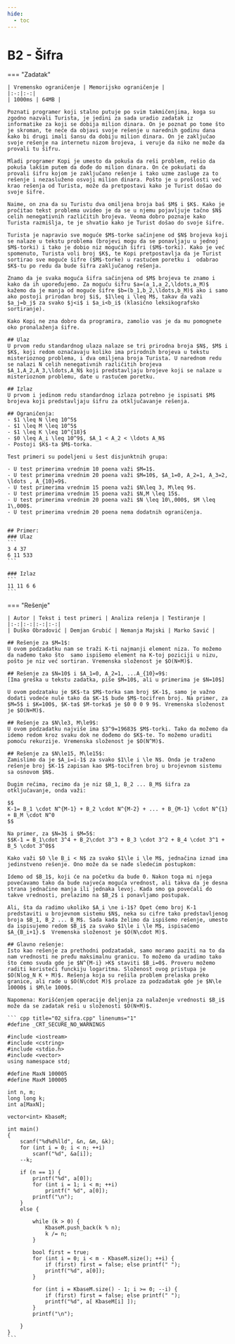 ```yaml
---
hide:
  - toc
---
```


# B2 - Šifra

=== "Zadatak"
	
	| Vremensko ograničenje | Memorijsko ograničenje |
	|:-:|:-:|
	| 1000ms | 64MB |
	
	Poznati programer koji stalno putuje po svim takmičenjima, koga su zgodno nazvali Turista, je jedini za sada uradio zadatak iz informatike za koji se dobija milion dinara. On je poznat po tome što je skroman, te neće da objavi svoje rešenje u narednih godinu dana kako bi drugi imali šansu da dobiju milion dinara. On je zaključao svoje rešenje na internetu nizom brojeva, i veruje da niko ne može da provali tu šifru.
	
	Mladi programer Kopi je umesto da pokuša da reši problem, rešio da pokuša lakšim putem da dođe do milion dinara. On će pokušati da provali šifru kojom je zaključano rešenje i tako uzme zasluge za to rešenje i nezasluženo osvoji milion dinara. Pošto je u prošlosti već krao rešenja od Turista, može da pretpostavi kako je Turist došao do svoje šifre.
	
	Naime, on zna da su Turistu dva omiljena broja baš $M$ i $K$. Kako je pročitao tekst problema uvideo je da se u njemu pojavljuje tačno $N$ celih nenegativnih različitih brojeva. Veoma dobro poznaje kako Turista razmišlja, te je shvatio kako je Turist došao do svoje šifre.
	
	Turista je napravio sve moguće $M$-torke sačinjene od $N$ brojeva koji se nalaze u tekstu problema (brojevi mogu da se ponavljaju u jednoj $M$-torki) i tako je dobio niz mogućih šifri ($M$-torki). Kako je već spomenuto, Turista voli broj $K$, te Kopi pretpostavlja da je Turist sortirao sve moguće šifre ($M$-torke) u rastućem poretku i  odabrao $K$-tu po redu da bude šifra zaključanog rešenja.
	
	Znamo da je svaka moguća šifra sačinjena od $M$ brojeva te znamo i kako da ih upoređujemo. Za moguću šifru $a=(a_1,a_2,\ldots,a_M)$ kažemo da je manja od moguće šifre $b=(b_1,b_2,\ldots,b_M)$ ako i samo ako postoji prirodan broj $i$, $1\leq i \leq M$, takav da važi $a_j=b_j$ za svako $j<i$ i $a_i<b_i$ (klasično leksikografsko sortiranje).
	
	Kako Kopi ne zna dobro da programira, zamolio vas je da mu pomognete oko pronalaženja šifre.
	
	## Ulaz
	U prvom redu standardnog ulaza nalaze se tri prirodna broja $N$, $M$ i $K$, koji redom označavaju koliko ima prirodnih brojeva u tekstu misterioznog problema, i dva omiljena broja Turista. U narednom redu se nalazi N celih nenegativnih različitih brojeva $A_1,A_2,A_3,\ldots,A_N$ koji predstavljaju brojeve koji se nalaze u misterioznom problemu, date u rastućem poretku.
	
	## Izlaz
	U prvom i jedinom redu standardnog izlaza potrebno je ispisati $M$ brojeva koji predstavljaju šifru za otključavanje rešenja.
	
	## Ograničenja:
	- $1 \leq N \leq 10^5$
	- $1 \leq M \leq 10^5$
	- $1 \leq K \leq 10^{18}$
	- $0 \leq A_i \leq 10^9$, $A_1 < A_2 < \ldots A_N$
	- Postoji $K$-ta $M$-torka.
	
	Test primeri su podeljeni u šest disjunktnih grupa:
	
	- U test primerima vrednim 10 poena važi $M=1$.
	- U test primerima vrednim 20 poena važi $M=10$, $A_1=0, A_2=1, A_3=2, \ldots , A_{10}=9$.
	- U test primerima vrednim 15 poena važi $N\leq 3, M\leq 9$.
	- U test primerima vrednim 15 poena važi $N,M \leq 15$.
	- U test primerima vrednim 20 poena važi $N \leq 10\,000$, $M \leq 1\,000$.
	- U test primerima vrednim 20 poena nema dodatnih ograničenja.
	
	
	## Primer:
	### Ulaz
	```
	3 4 37
	6 11 533
	```
	
	### Izlaz
	```
	11 11 6 6
	```
	
=== "Rešenje"
	
	| Autor | Tekst i test primeri | Analiza rеšenja | Testiranje |
	|:-:|:-:|:-:|:-:|
	| Duško Obradović | Demjan Grubić | Nemanja Majski | Marko Savić |
	
	## Rešenje za $M=1$:
	U ovom podzadatku nam se traži K-ti najmanji element niza. To možemo da nađemo tako što  samo ispišemo element na K-toj poziciji u nizu, pošto je niz već sortiran. Vremenska složenost je $O(N+M)$.
	
	## Rešenje za $N=10$ i $A_1=0, A_2=1, ...A_{10}=9$: 
	[Ima greška u tekstu zadatka, piše $M=10$, ali u primerima je $N=10$]
	
	U ovom podzataku je $K$-ta $M$-torka sam broj $K-1$, samo je važno dodati vodeće nule tako da $K-1$ bude $M$-tocifren broj. Na primer, za $M=5$ i $K=100$, $K-ta$ $M-torka$ je $0 0 0 9 9$. Vremenska složenost je $O(N+M)$.
	
	## Rešenje za $N\le3, M\le9$:
	U ovom podzadatku najviše ima $3^9=19683$ $M$-torki. Tako da možemo da idemo redom kroz svaku dok ne dođemo do $K$-te. To možemo uraditi pomoću rekurzije. Vremenska složenost je $O(N^M)$.
	
	## Rešenje za $N\le15, M\le15$:
	Zamislimo da je $A_i=i-1$ za svako $1\le i \le N$. Onda je traženo rešenje broj $K-1$ zapisan kao $M$-tocifren broj u brojevnom sistemu sa osnovom $N$. 
	
	Dugim rečima, recimo da je niz $B_1, B_2 ... B_M$ šifra za otključavanje, onda važi:
	
	$$
	K-1= B_1 \cdot N^{M-1} + B_2 \cdot N^{M-2} + ... + B_{M-1} \cdot N^{1} + B_M \cdot N^0
	$$
	
	Na primer, za $N=3$ i $M=5$:
	$$K-1 = B_1\cdot 3^4 + B_2\cdot 3^3 + B_3 \cdot 3^2 + B_4 \cdot 3^1 + B_5 \cdot 3^0$$
	
	Kako važi $0 \le B_i < N$ za svako $1\le i \le M$, jednačina iznad ima jedinstveno rešenje. Ono može da se nađe sledećim postupkom:
	
	Idemo od $B_1$, koji će na početku da bude 0. Nakon toga mi njega povećavamo tako da bude najveća moguća vrednost, ali takva da je desna strana jednačine manja ili jednaka levoj. Kada smo ga povećali do takve vrednosti, prelazimo na $B_2$ i ponavljamo postupak.
	
	Ali, šta da radimo ukoliko $A_i \ne i-1$? Opet ćemo broj K-1 predstaviti u brojevnom sistemu $N$, neka su cifre tako predstavljenog broja $B_1, B_2 ... B_M$. Sada kada želimo da ispišemo rešenje, umesto da ispisujemo redom $B_i$ za svako $1\le i \le M$, ispisaćemo $A_{B_i+1}.$  Vremenska složenost je $O(N\cdot M)$.
	
	## Glavno rešenje:
	Isto kao rešenje za prethodni podzatadak, samo moramo paziti na to da nam vrednosti ne pređu maksimalnu granicu. To možemo da uradimo tako što ćemo svuda gde je $N^{M-i} >K$ staviti $B_i=0$. Proveru možemo raditi koristeći funckiju logaritma. Složenost ovog pristupa je $O(Nlog_N K + M)$. Rešenja koja su rešila problem prelaska preko granice, ali rade u $O(N\cdot M)$ prolaze za podzadatak gde je $N\le 10000$ i $M\le 1000$.
	
	Napomena: Korišćenjem operacije deljenja za nalaženje vrednosti $B_i$ može da se zadatak reši u složenosti $O(N+M)$.
	
	``` cpp title="02_sifra.cpp" linenums="1"
	#define _CRT_SECURE_NO_WARNINGS
	
	#include <iostream>
	#include <cstring>
	#include <stdio.h>
	#include <vector>
	using namespace std;
	
	#define MaxN 100005
	#define MaxM 100005
	
	int n, m;
	long long k;
	int a[MaxN];
	
	vector<int> KbaseM;
	
	int main()
	{
		scanf("%d%d%lld", &n, &m, &k);
		for (int i = 0; i < n; ++i)
			scanf("%d", &a[i]);
		--k;
	
		if (n == 1) {
			printf("%d", a[0]);
			for (int i = 1; i < m; ++i)
				printf(" %d", a[0]);
			printf("\n");
		}
		else {
	
			while (k > 0) {
				KbaseM.push_back(k % n);
				k /= n;
			}
	
			bool first = true;
			for (int i = 0; i < m - KbaseM.size(); ++i) {
				if (first) first = false; else printf(" ");
				printf("%d", a[0]);
			}
	
			for (int i = KbaseM.size() - 1; i >= 0; --i) {
				if (first) first = false; else printf(" ");
				printf("%d", a[ KbaseM[i] ]);
			}
			printf("\n");
	
		}
	}
	```
